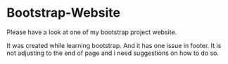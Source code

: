 # Bootstrap-Website
Please have a look at one of my bootstrap project website.



It was created while learning bootstrap. And it has one issue in footer. It is not adjusting to the end of page and i need suggestions on how to do so.
